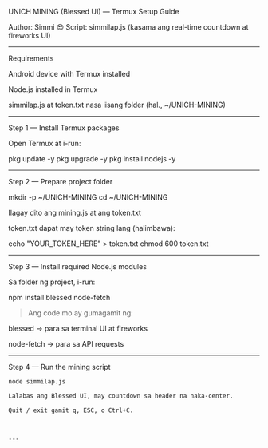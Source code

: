 UNICH MINING (Blessed UI) — Termux Setup Guide

Author: Simmi 😎
Script: simmilap.js (kasama ang real-time countdown at fireworks UI)


---

Requirements

Android device with Termux installed

Node.js installed in Termux

simmilap.js at token.txt nasa iisang folder (hal., ~/UNICH-MINING)



---

Step 1 — Install Termux packages

Open Termux at i-run:

pkg update -y
pkg upgrade -y
pkg install nodejs -y


---

Step 2 — Prepare project folder

mkdir -p ~/UNICH-MINING
cd ~/UNICH-MINING

Ilagay dito ang mining.js at ang token.txt

token.txt dapat may token string lang (halimbawa):


echo "YOUR_TOKEN_HERE" > token.txt
chmod 600 token.txt


---

Step 3 — Install required Node.js modules

Sa folder ng project, i-run:

npm install blessed node-fetch

> Ang code mo ay gumagamit ng:

blessed → para sa terminal UI at fireworks

node-fetch → para sa API requests





---

Step 4 — Run the mining script

```bash
node simmilap.js

Lalabas ang Blessed UI, may countdown sa header na naka-center.

Quit / exit gamit q, ESC, o Ctrl+C.



---
